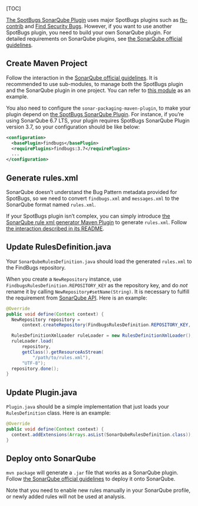 [TOC]

[The SpotBugs SonarQube Plugin](https://github.com/spotbugs/sonar-findbugs) uses major SpotBugs plugins such as [fb-contrib](http://fb-contrib.sourceforge.net/) and [Find Security Bugs](http://h3xstream.github.io/find-sec-bugs/). However, if you want to use another SpotBugs plugin, you need to build your own SonarQube plugin. For detailed requirements on SonarQube plugins, see [the SonarQube official guidelines](https://docs.sonarqube.org/latest/extend/developing-plugin/).

Create Maven Project
---------------------------------------------------------------------

Follow the interaction in the [SonarQube official guidelines](https://docs.sonarqube.org/latest/extend/developing-plugin/). It is recommended to use sub-modules, to manage both the SpotBugs plugin and the SonarQube plugin in one project. You can refer to [this module](https://github.com/KengoTODA/guava-helper-for-java-8/tree/master/sonarqube-plugin) as an example.

You also need to configure the `sonar-packaging-maven-plugin`, to make your plugin depend on [the SpotBugs SonarQube Plugin](https://github.com/spotbugs/sonar-findbugs). For instance, if you’re using SonarQube 6.7 LTS, your plugin requires SpotBugs SonarQube Plugin version 3.7, so your configuration should be like below:

```xml
<configuration>
  <basePlugin>findbugs</basePlugin>
  <requirePlugins>findbugs:3.7</requirePlugins>
  ...
</configuration>
```

Generate rules.xml
-----------------------------------------------------------------

SonarQube doesn’t understand the Bug Pattern metadata provided for SpotBugs, so we need to convert `findbugs.xml` and `messages.xml` to the SonarQube format named `rules.xml`.

If your SpotBugs plugin isn’t complex, you can simply introduce [the SonarQube rule xml generator Maven Plugin](https://github.com/KengoTODA/sonarqube-rule-xml-generator) to generate `rules.xml`. Follow [the interaction described in its README](https://github.com/KengoTODA/sonarqube-rule-xml-generator#how-to-use).

Update RulesDefinition.java
-----------------------------------------------------------------------------------

Your `SonarQubeRulesDefinition.java` should load the generated `rules.xml` to the FindBugs repository.

When you create a `NewRepository` instance, use `FindbugsRulesDefinition.REPOSITORY_KEY` as the repository key, and do _not_ rename it by calling `NewRepository#setName(String)`. It is necessary to fulfill the requirement from [SonarQube API](https://github.com/SonarSource/sonarqube/blob/6.7.4/sonar-plugin-api/src/main/java/org/sonar/api/server/rule/RulesDefinition.java#L393-L395). Here is an example:

```java
@Override
public void define(Context context) {
  NewRepository repository =
      context.createRepository(FindbugsRulesDefinition.REPOSITORY_KEY, Java.KEY);

  RulesDefinitionXmlLoader ruleLoader = new RulesDefinitionXmlLoader();
  ruleLoader.load(
      repository,
      getClass().getResourceAsStream(
          "/path/to/rules.xml"),
      "UTF-8");
  repository.done();
}
```

Update Plugin.java
-----------------------------------------------------------------

`Plugin.java` should be a simple implementation that just loads your `RulesDefinition` class. Here is an example:

```java
@Override
public void define(Context context) {
  context.addExtensions(Arrays.asList(SonarQubeRulesDefinition.class));
}
```

Deploy onto SonarQube
-----------------------------------------------------------------------

`mvn package` will generate a `.jar` file that works as a SonarQube plugin. Follow [the SonarQube official guidelines](https://docs.sonarqube.org/latest/extend/developing-plugin/) to deploy it onto SonarQube.

Note that you need to enable new rules manually in your SonarQube profile, or newly added rules will not be used at analysis.
